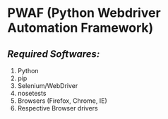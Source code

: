 # PWAF (Python Webdriver Automation Framework)

## _Required Softwares:_

1. Python
2. pip
3. Selenium/WebDriver
4. nosetests
5. Browsers (Firefox, Chrome, IE)
6. Respective Browser drivers
